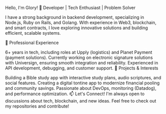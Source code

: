 Hello, I'm Glory!
🔧 Developer | Tech Enthusiast | Problem Solver

I have a strong background in backend development, specializing in Node.js, Ruby on Rails, and Golang. With experience in Web3, blockchain, and smart contracts, I love exploring innovative solutions and building efficient, scalable systems.

💼 Professional Experience

6+ years in tech, including roles at Upply (logistics) and Planet Payment (payment solutions).
Currently working on electronic signature solutions with Universign, ensuring smooth integration and reliability.
Experienced in API development, debugging, and customer support.
🚀 Projects & Interests

Building a Bible study app with interactive study plans, audio scriptures, and social features.
Creating a digital tontine app to modernize financial pooling and community savings.
Passionate about DevOps, monitoring (Datadog), and performance optimization.
📫 Let's Connect!
I'm always open to discussions about tech, blockchain, and new ideas. Feel free to check out my repositories and contribute!
